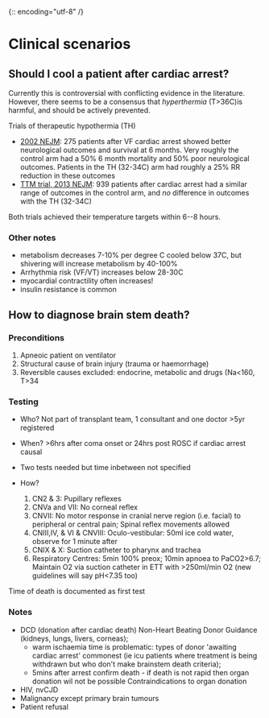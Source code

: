 {:: encoding="utf-8" /}

# Clinical scenarios

## Should I cool a patient after cardiac arrest?

Currently this is controversial with conflicting evidence in the literature. However, there seems to be a consensus that _hyperthermia_ (T>36C)is harmful, and should be actively prevented.

Trials of therapeutic hypothermia (TH)

- [2002 NEJM](http://www.ncbi.nlm.nih.gov/pubmed?term=11856793): 275 patients after VF cardiac arrest showed better neurological outcomes and survival at 6 months. Very roughly the control arm had a 50% 6 month mortality and 50% poor neurological outcomes. Patients in the TH (32-34C) arm had roughly a 25% RR reduction in these outcomes
- [TTM trial, 2013 NEJM](http://www.ncbi.nlm.nih.gov/pubmed?term=24237006): 939 patients after cardiac arrest had a similar range of outcomes in the control arm, and _no_ difference in outcomes with the TH (32-34C)

Both trials achieved their temperature targets within 6--8 hours.

### Other notes

- metabolism decreases 7-10% per degree C cooled below 37C, but shivering will increase metabolism by 40-100%
- Arrhythmia risk (VF/VT) increases below 28-30C
- myocardial contractility often increases!
- insulin resistance is common

## How to diagnose brain stem death?


### Preconditions

1. Apneoic patient on ventilator
2. Structural cause of brain injury (trauma or haemorrhage)
3. Reversible causes excluded: endocrine, metabolic and drugs (Na<160, T>34

### Testing

- Who? Not part of transplant team, 1 consultant and one doctor >5yr registered
- When? >6hrs after coma onset or 24hrs post ROSC if cardiac arrest causal
- Two tests needed but time inbetween not specified

- How?

    1. CN2 & 3: Pupillary reflexes
    2. CNVa and VII: No corneal reflex
    3. CNVII: No  motor response in cranial nerve region (i.e. facial) to peripheral or central pain; Spinal reflex movements allowed
    4. CNIII,IV, & VI & CNVIII: Oculo-vestibular: 50ml ice cold water, observe for 1 minute after
    5. CNIX & X: Suction catheter to pharynx and trachea
    6. Respiratory Centres: 5min 100% preox; 10min apnoea to PaCO2>6.7; Maintain O2 via suction catheter in ETT with >250ml/min O2 (new guidelines will say pH<7.35 too)

Time of death is documented as first test


### Notes

- DCD (donation after cardiac death) Non-Heart Beating Donor Guidance (kidneys, lungs, livers, corneas);
    - warm ischaemia time is problematic: types of donor 'awaiting cardiac arrest' commonest (ie icu patients where treatment is being withdrawn but who don't make brainstem death criteria);
    - 5mins after arrest confirm death - if death is not rapid then organ donation wil not be possible
Contraindications to organ donation
- HIV, nvCJD
- Malignancy except primary brain tumours
- Patient refusal




